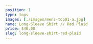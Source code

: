 ```yaml
---
position: 1
type: tops
images: [./images/mens-top01-a.jpg]
name: Long-Sleeve Shirt // Red Plaid
price: $40.00
slug: long-sleeve-shirt-red-plaid
---
```

